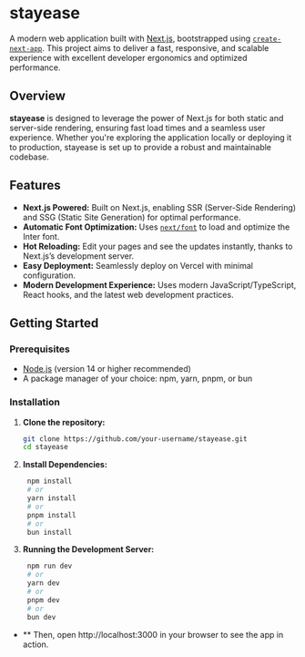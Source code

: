 # stayease

A modern web application built with [Next.js](https://nextjs.org/), bootstrapped using [`create-next-app`](https://github.com/vercel/next.js/tree/canary/packages/create-next-app). This project aims to deliver a fast, responsive, and scalable experience with excellent developer ergonomics and optimized performance.

## Overview

**stayease** is designed to leverage the power of Next.js for both static and server-side rendering, ensuring fast load times and a seamless user experience. Whether you're exploring the application locally or deploying it to production, stayease is set up to provide a robust and maintainable codebase.

## Features

- **Next.js Powered:** Built on Next.js, enabling SSR (Server-Side Rendering) and SSG (Static Site Generation) for optimal performance.
- **Automatic Font Optimization:** Uses [`next/font`](https://nextjs.org/docs/basic-features/font-optimization) to load and optimize the Inter font.
- **Hot Reloading:** Edit your pages and see the updates instantly, thanks to Next.js’s development server.
- **Easy Deployment:** Seamlessly deploy on Vercel with minimal configuration.
- **Modern Development Experience:** Uses modern JavaScript/TypeScript, React hooks, and the latest web development practices.

## Getting Started

### Prerequisites

- [Node.js](https://nodejs.org/) (version 14 or higher recommended)
- A package manager of your choice: npm, yarn, pnpm, or bun

### Installation

1. **Clone the repository:**

   ```bash
   git clone https://github.com/your-username/stayease.git
   cd stayease
   ```

2. **Install Dependencies:**

   ```bash
    npm install
    # or
    yarn install
    # or
    pnpm install
    # or
    bun install
   ```
3. **Running the Development Server:**

   ```bash
    npm run dev
    # or
    yarn dev
    # or
    pnpm dev
    # or
    bun dev
   ```
- ** Then, open http://localhost:3000 in your browser to see the app in action.
